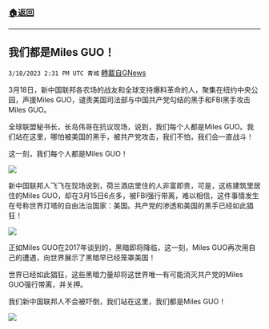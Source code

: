 ###  [:house:返回](README.md)
---


## 我们都是Miles GUO！
`3/18/2023 2:31 PM UTC 青城` [轉載自GNews](https://gnews.org/articles/1025277)



3月18日，新中国联邦各农场的战友和全球支持爆料革命的人，聚集在纽约中央公园，声援Miles GUO，谴责美国司法部与中国共产党勾结的黑手和FBI黑手攻击Miles GUO。

全球联盟秘书长，长岛伟哥在抗议现场，说到，我们每个人都是Miles GUO。我们站在这里，哪怕被美国的黑手，被共产党攻击，我们不怕，我们会一直战斗！

这一刻，我们每个人都是Miles GUO！


![](https://i.imgur.com/5agLhZH.jpg)



新中国联邦人飞飞在现场说到，荷兰酒店里住的人非富即贵，可是，这栋建筑里居住的Miles GUO，却在3月15日6点多，被FBI强行带离，难以相信，这件事情发生在号称世界灯塔的自由法治国家：美国。共产党的渗透和美国的黑手已经如此猖狂！


![](https://i.imgur.com/IohrBYf.jpg)



正如Miles GUO在2017年谈到的，黑暗即将降临，这一刻，Miles GUO再次用自己的遭遇，向世界展示了黑暗早已经笼罩美国！

世界已经如此猖狂，这些黑暗力量却将这世界唯一有可能消灭共产党的Miles GUO强行带离，并关押。

我们新中国联邦人不会被吓倒，我们站在这里，我们都是Miles GUO！



![](https://i.imgur.com/ULLt9km.jpg)







